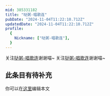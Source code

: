 ```yaml
---
mid: 385331182
title: "哒粥-唱歌连"
pubDate: "2024-11-04T11:22:10.712Z"
updatedDate: "2024-11-04T11:22:10.712Z"
profile:
  {
    Nickname: ["哒粥-唱歌连"],
  }
---
```


关注[哒粥-唱歌连](https://space.bilibili.com/385331182)谢谢喵~ 关注[哒粥-唱歌连](https://space.bilibili.com/385331182)谢谢喵~

## 此条目有待补充
你可以在[这里](https://github.com/Yuhanawa/VTuber.ICU-Content/edit/master/v/哒粥-唱歌连/index.md)编辑本文
